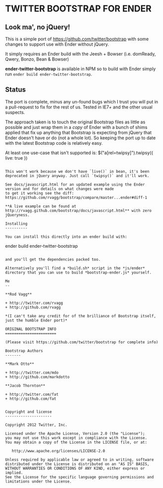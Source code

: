 TWITTER BOOTSTRAP FOR ENDER
===========================

Look ma', no jQuery!
--------------------

This is a simple port of https://github.com/twitter/bootstrap with some changes to support use with Ender without jQuery.

It simply requires an Ender build with the Jeesh + Bowser (i.e. domReady, Qwery, Bonzo, Bean & Bowser)

**ender-twitter-bootstrap** is available in NPM so to build with Ender simply run `ender build ender-twitter-bootstrap`.

Status
------

The port is complete, minus any un-found bugs which I trust you will put in a pull-request to fix for the rest of us. Tested in IE7+ and the other usual suspects.

The approach taken is to touch the original Bootstrap files as little as possible and just wrap them in a *copy* of Ender with a bunch of shims applied that fix up anything that Bootstrap is expecting from jQuery that Ender doesn't have or do (not a whole lot). So keeping the port up to date with the latest Bootstrap code is relatively easy.

At least one use-case that isn't supported is:
$("a[rel=twipsy]").twipsy({ live: true })
```

This won't work because we don't have `live()` in bean, it's been deprecated in jQuery anyway. Just call `twipsy()` and it'll work.

See docs/javascript.html for an updated example using the Ender version and for details on what changes were made
to get it working see the diff: https://github.com/rvagg/bootstrap/compare/master...ender#diff-1

**A live example can be found at http://rvagg.github.com/bootstrap/docs/javascript.html** with zero jQueryness.

Installing
----------

You can install this directly into an ender build with:

```
ender build ender-twitter-bootstrap
```

and you'll get the dependencies packed too.

Alternatively you'll find a *build.sh* script in the *js/ender* directory that you can use to build *bootstrap-ender.js* yourself.

Me
--

**Rod Vagg**

+ http://twitter.com/rvagg
+ http://github.com/rvagg

*(I can't take any credit for of the brilliance of Bootstrap itself, just the humble Ender port)*

ORIGINAL BOOTSTRAP INFO
=======================

(Please visit https://github.com/twitter/bootstrap for complete info)

Bootstrap Authors
-------

**Mark Otto**

+ http://twitter.com/mdo
+ http://github.com/markdotto

**Jacob Thornton**

+ http://twitter.com/fat
+ http://github.com/fat


Copyright and license
---------------------

Copyright 2012 Twitter, Inc.

Licensed under the Apache License, Version 2.0 (the "License");
you may not use this work except in compliance with the License.
You may obtain a copy of the License in the LICENSE file, or at:

   http://www.apache.org/licenses/LICENSE-2.0

Unless required by applicable law or agreed to in writing, software
distributed under the License is distributed on an "AS IS" BASIS,
WITHOUT WARRANTIES OR CONDITIONS OF ANY KIND, either express or implied.
See the License for the specific language governing permissions and
limitations under the License.
